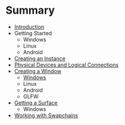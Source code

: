 # Summary

* [Introduction](README.md)
* Getting Started
   * Windows
   * Linux
   * Android
* [Creating an Instance](chap2/creating_an_instance.md)
* [Physical Devices and Logical Connections](chap3/physical_devices_and_logical_connections.md)
* [Creating a Window](chap4/creating_a_window.md)
   * [Windows](chap3/windows.md)
   * Linux
   * Android
   * GLFW
* [Getting a Surface](chap5/getting_a_surface.md)
   * Windows
* [Working with Swapchains](chap6/working_with_swapchains.md)

